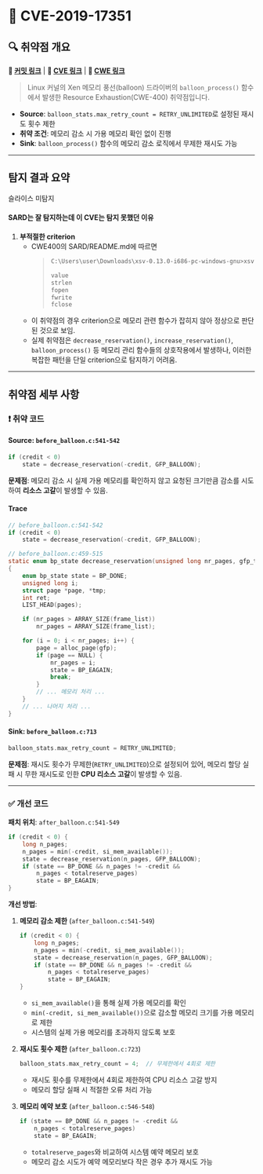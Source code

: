 # 📁 CVE-2019-17351

## 🔍 취약점 개요

**🔗 [커밋 링크](https://github.com/torvalds/linux/commit/6f0c4d4f7c6c)** | **🔗 [CVE 링크](https://www.cvedetails.com/cve/CVE-2019-17351)** | **🔗 [CWE 링크](https://cwe.mitre.org/data/definitions/400.html)**

> Linux 커널의 Xen 메모리 풍선(balloon) 드라이버의 `balloon_process()` 함수에서 발생한 Resource Exhaustion(CWE-400) 취약점입니다.

* **Source**: `balloon_stats.max_retry_count = RETRY_UNLIMITED`로 설정된 재시도 횟수 제한
* **취약 조건**: 메모리 감소 시 가용 메모리 확인 없이 진행
* **Sink**: `balloon_process()` 함수의 메모리 감소 로직에서 무제한 재시도 가능

---

## 탐지 결과 요약
슬라이스 미탐지

#### SARD는 잘 탐지하는데 이 CVE는 탐지 못했던 이유

1. **부적절한 criterion**
    - CWE400의 SARD/README.md에 따르면 
        > ```bash
        > C:\Users\user\Downloads\xsv-0.13.0-i686-pc-windows-gnu>xsv search -s predict 1 C:\Users\user\Desktop\SARD-vs-CVE\CWE400_RE\SARD\test_output.csv | xsv select criterion | xsv frequency -s criterion | xsv select value
        > 
        > value
        > strlen
        > fopen
        > fwrite
        > fclose
        > ```
    - 이 취약점의 경우 criterion으로 메모리 관련 함수가 잡히지 않아 정상으로 판단된 것으로 보임.
    - 실제 취약점은 `decrease_reservation()`, `increase_reservation()`, `balloon_process()` 등 메모리 관리 함수들의 상호작용에서 발생하나, 이러한 복잡한 패턴을 단일 criterion으로 탐지하기 어려움.

---

## 취약점 세부 사항

### ❗️ 취약 코드

#### Source: `before_balloon.c:541-542`
```c
if (credit < 0)
    state = decrease_reservation(-credit, GFP_BALLOON);
```

**문제점**:
메모리 감소 시 실제 가용 메모리를 확인하지 않고 요청된 크기만큼 감소를 시도하여 **리소스 고갈**이 발생할 수 있음.

#### Trace
```c
// before_balloon.c:541-542
if (credit < 0)
    state = decrease_reservation(-credit, GFP_BALLOON);

// before_balloon.c:459-515
static enum bp_state decrease_reservation(unsigned long nr_pages, gfp_t gfp)
{
    enum bp_state state = BP_DONE;
    unsigned long i;
    struct page *page, *tmp;
    int ret;
    LIST_HEAD(pages);

    if (nr_pages > ARRAY_SIZE(frame_list))
        nr_pages = ARRAY_SIZE(frame_list);

    for (i = 0; i < nr_pages; i++) {
        page = alloc_page(gfp);
        if (page == NULL) {
            nr_pages = i;
            state = BP_EAGAIN;
            break;
        }
        // ... 메모리 처리 ...
    }
    // ... 나머지 처리 ...
}
```

#### Sink: `before_balloon.c:713`
```c
balloon_stats.max_retry_count = RETRY_UNLIMITED;
```

**문제점**:
재시도 횟수가 무제한(`RETRY_UNLIMITED`)으로 설정되어 있어, 메모리 할당 실패 시 무한 재시도로 인한 **CPU 리소스 고갈**이 발생할 수 있음.

---

### ✅ 개선 코드

**패치 위치**: `after_balloon.c:541-549`

```c
if (credit < 0) {
    long n_pages;
    n_pages = min(-credit, si_mem_available());
    state = decrease_reservation(n_pages, GFP_BALLOON);
    if (state == BP_DONE && n_pages != -credit &&
        n_pages < totalreserve_pages)
        state = BP_EAGAIN;
}
```

**개선 방법**:

1. **메모리 감소 제한** (`after_balloon.c:541-549`)
   ```c
   if (credit < 0) {
       long n_pages;
       n_pages = min(-credit, si_mem_available());
       state = decrease_reservation(n_pages, GFP_BALLOON);
       if (state == BP_DONE && n_pages != -credit &&
           n_pages < totalreserve_pages)
           state = BP_EAGAIN;
   }
   ```
   - `si_mem_available()`을 통해 실제 가용 메모리를 확인
   - `min(-credit, si_mem_available())`으로 감소할 메모리 크기를 가용 메모리로 제한
   - 시스템의 실제 가용 메모리를 초과하지 않도록 보호

2. **재시도 횟수 제한** (`after_balloon.c:723`)
   ```c
   balloon_stats.max_retry_count = 4;  // 무제한에서 4회로 제한
   ```
   - 재시도 횟수를 무제한에서 4회로 제한하여 CPU 리소스 고갈 방지
   - 메모리 할당 실패 시 적절한 오류 처리 가능

3. **메모리 예약 보호** (`after_balloon.c:546-548`)
   ```c
   if (state == BP_DONE && n_pages != -credit &&
       n_pages < totalreserve_pages)
       state = BP_EAGAIN;
   ```
   - `totalreserve_pages`와 비교하여 시스템 예약 메모리 보호
   - 메모리 감소 시도가 예약 메모리보다 작은 경우 추가 재시도 가능
